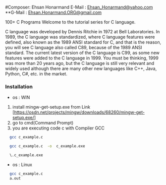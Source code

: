 #Composer: Ehsan Honarmand
E-Mail  : Ehsan_Honarmand@yahoo.com
**G-Mail  : Ehsan.Honarmand.ORG@gmail.com

100+ C Programs
Welcome to the tutorial series for C language.

C language was developed by Dennis Ritchie in 1972 at Bell Laboratories. In 1989, the C language was standardized, where C language features were defined, also known as the 1989 ANSI standard for C, and that is the reason, you will see C language also called C89, because of the 1989 ANSI standard.
The current latest version of the C language is C99, as some new features were added to the C language in 1999.
You must be thinking, 1999 was more than 20 years ago, but the C language is still very relevant and widely used although there are many other new languages like C++, Java, Python, C#, etc. in the market.

### Installation
* os : WIN
1. install mingw-get-setup.exe from Link [https://osdn.net/projects/mingw/downloads/68260/mingw-get-setup.exe/]
2. go to cmd(Command Prompt)
3. you are executing code c with Compiler GCC

```sh
  gcc c_example.c
```
```sh
  gcc c_example.c  -o  c_example.exe
```   
```sh
  \.c_example.exe
```
* os : Linux
```sh  
  gcc c_example.c
  a.out
```

